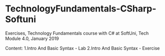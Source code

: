 # TechnologyFundamentals-CSharp-Softuni
Exercises, Technology Fundamentals course with C# at SoftUni, Tech Module 4.0, January 2019

Content:
1.Intro And Basic Syntax - Lab
2.Intro And Basic Syntax - Exercise
